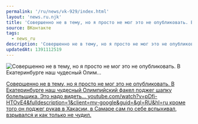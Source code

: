 ```yaml
---
permalink: '/ru/news/vk-929/index.html'
layout: 'news.ru.njk'
title: 'Совершенно не в тему, но я просто не мог это не опубликовать. В Екатеринбурге наш чудесный Олим…'
source: ВКонтакте
tags:
  - news_ru
description: 'Совершенно не в тему, но я просто не мог это не опубликовать. В Екатеринбурге наш чудесный Олим…'
updatedAt: 1391112519
---
```

![Совершенно не в тему, но я просто не мог это не опубликовать. В Екатеринбурге наш чудесный Олим…](https://sun9-67.userapi.com/c6056/v6056833/6496/PTeOkWI6q0A.jpg)

[Совершенно не в тему, но я просто не мог это не опубликовать.
В Екатеринбурге наш чудесный Олимпийский факел поджег шапку болельщика. Это надо видеть...   youtube.com/watch?v=pDfi-HTOvE4&fulldescription=1&client=mv-google&guid=&gl=RU&hl=ru
кроме того он поджег рукав в Хакасии, в Самаре сам по себе вспыхивал, взрывался и как только не чудил.](http://youtube.com/watch?v=pDfi-HTOvE4&fulldescription=1&client=mv-google&guid=&gl=RU&hl=ru)
